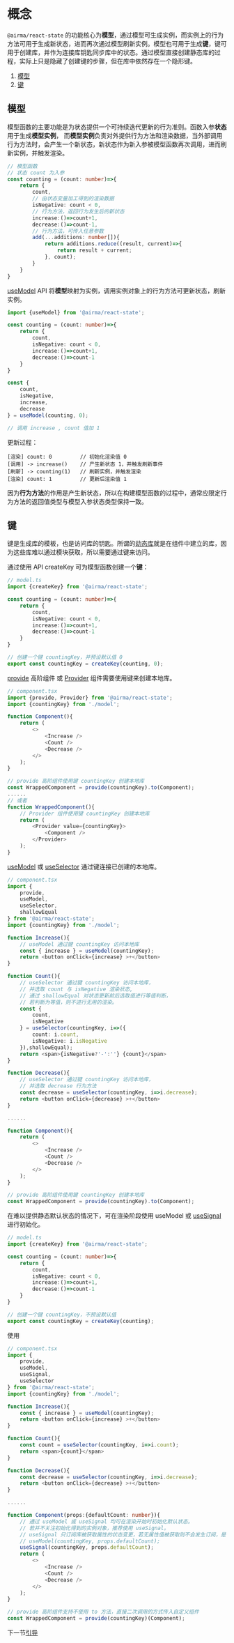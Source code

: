 # 概念

`@airma/react-state` 的功能核心为**模型**，通过模型可生成实例，而实例上的行为方法可用于生成新状态，进而再次通过模型刷新实例。模型也可用于生成**键**，键可用于创建库，并作为连接库钥匙同步库中的状态。通过模型直接创建静态库的过程，实际上只是隐藏了创建键的步骤，但在库中依然存在一个隐形键。

1. [模型](/zh/react-state/concepts?id=模型)
2. [键](/zh/react-state/concepts?id=键)

## 模型

模型函数的主要功能是为状态提供一个可持续迭代更新的行为准则。函数入参**状态**用于生成**模型实例**， 而**模型实例**负责对外提供行为方法和渲染数据，当外部调用行为方法时，会产生一个新状态，新状态作为新入参被模型函数再次调用，进而刷新实例，并触发渲染。

```ts
// 模型函数
// 状态 count 为入参
const counting = (count: number)=>{
    return {
        count,
        // 由状态变量加工得到的渲染数据
        isNegative: count < 0,
        // 行为方法，返回行为发生后的新状态
        increase:()=>count+1,
        decrease:()=>count-1,
        // 行为方法，可传入任意参数
        add(...additions: number[]){
            return additions.reduce((result, current)=>{
                return result + current;
            }, count);
        }
    }
}
```

[useModel](/zh/react-state/api?id=usemodel) API 将**模型**映射为实例，调用实例对象上的行为方法可更新状态，刷新实例。

```ts
import {useModel} from '@airma/react-state';

const counting = (count: number)=>{
    return {
        count,
        isNegative: count < 0,
        increase:()=>count+1,
        decrease:()=>count-1
    }
}

const {
    count,
    isNegative,
    increase,
    decrease
} = useModel(counting, 0);

// 调用 increase , count 值加 1
```

更新过程：

```
[渲染] count: 0         // 初始化渲染值 0
[调用] -> increase()    // 产生新状态 1，并触发刷新事件
[刷新] -> counting(1)   // 刷新实例，并触发渲染
[渲染] count: 1         // 更新后渲染值 1
```

因为**行为方法**的作用是产生新状态，所以在构建模型函数的过程中，通常应限定行为方法的返回值类型与模型入参状态类型保持一致。

## 键

键是生成库的模板，也是访问库的钥匙。所谓的[动态库](/zh/react-state/index?id=为什么要支持-reactcontext-库管理模式？)就是在组件中建立的库，因为这些库难以通过模块获取，所以需要通过键来访问。

通过使用 API createKey 可为模型函数创建一个**键**：

```ts
// model.ts
import {createKey} from '@airma/react-state';

const counting = (count: number)=>{
    return {
        count,
        isNegative: count < 0,
        increase:()=>count+1,
        decrease:()=>count-1
    }
}

// 创建一个键 countingKey，并预设默认值 0
export const countingKey = createKey(counting, 0);
```

[provide](/zh/react-state/api?id=provide) 高阶组件 或 [Provider](/zh/react-state/api?id=provider) 组件需要使用键来创建本地库。

```ts
// component.tsx
import {provide, Provider} from '@airma/react-state';
import {countingKey} from './model';

function Component(){
    return (
        <>
            <Increase />
            <Count />
            <Decrease />
        </>
    );
}

// provide 高阶组件使用键 countingKey 创建本地库
const WrappedComponent = provide(countingKey).to(Component);
......
// 或者
function WrappedComponent(){
    // Provider 组件使用键 countingKey 创建本地库
    return (
        <Provider value={countingKey}>
            <Component />
        </Provider>
    );
}
```

[useModel](/zh/react-state/api?id=usemodel) 或 [useSelector](/zh/react-state/api?id=useselector) 通过键连接已创建的本地库。

```ts
// component.tsx
import {
    provide, 
    useModel, 
    useSelector,
    shallowEqual
} from '@airma/react-state';
import {countingKey} from './model';

function Increase(){
    // useModel 通过键 countingKey 访问本地库
    const { increase } = useModel(countingKey);
    return <button onClick={increase} >+</button>
}

function Count(){
    // useSelector 通过键 countingKey 访问本地库，
    // 并选取 count 与 isNegative 渲染状态,
    // 通过 shallowEqual 对状态更新前后选取值进行等值判断，
    // 若判断为等值，则不进行无用的渲染。 
    const {
        count, 
        isNegative
    } = useSelector(countingKey, i=>({
        count: i.count, 
        isNegative: i.isNegative
    }),shallowEqual);
    return <span>{isNegative?'-':''} {count}</span>
}

function Decrease(){
    // useSelector 通过键 countingKey 访问本地库，
    // 并选取 decrease 行为方法
    const decrease = useSelector(countingKey, i=>i.decrease);
    return <button onClick={decrease} >+</button>
}

......

function Component(){
    return (
        <>
            <Increase />
            <Count />
            <Decrease />
        </>
    );
}

// provide 高阶组件使用键 countingKey 创建本地库
const WrappedComponent = provide(countingKey).to(Component);
```

在难以提供静态默认状态的情况下，可在渲染阶段使用 useModel 或 [useSignal](/zh/react-state/api?id=usesignal) 进行初始化。

```ts
// model.ts
import {createKey} from '@airma/react-state';

const counting = (count: number)=>{
    return {
        count,
        isNegative: count < 0,
        increase:()=>count+1,
        decrease:()=>count-1
    }
}

// 创建一个键 countingKey，不预设默认值
export const countingKey = createKey(counting);
```

使用

```ts
// component.tsx
import {
    provide, 
    useModel, 
    useSignal,
    useSelector
} from '@airma/react-state';
import {countingKey} from './model';

function Increase(){
    const { increase } = useModel(countingKey);
    return <button onClick={increase} >+</button>
}

function Count(){
    const count = useSelector(countingKey, i=>i.count);
    return <span>{count}</span>
}

function Decrease(){
    const decrease = useSelector(countingKey, i=>i.decrease);
    return <button onClick={decrease} >+</button>
}

......

function Component(props:{defaultCount: number}){
    // 通过 useModel 或 useSignal 均可在渲染开始时初始化默认状态。
    // 若并不关注初始化得到的实例对象，推荐使用 useSignal。
    // useSignal 只订阅库被获取属性的状态变更，若无属性值被获取则不会发生订阅，是 render 阶段初始化库的利器
    // useModel(countingKey, props.defaultCount);
    useSignal(countingKey, props.defaultCount);
    return (
        <>
            <Increase />
            <Count />
            <Decrease />
        </>
    );
}

// provide 高阶组件支持不使用 to 方法，直接二次调用的方式传入自定义组件
const WrappedComponent = provide(countingKey)(Component);
```

下一节[引导](/zh/react-state/guides)
